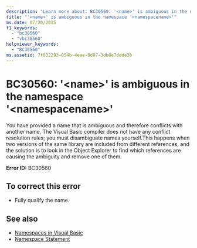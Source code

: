 ```yaml
---
description: "Learn more about: BC30560: '<name>' is ambiguous in the namespace '<namespacename>'"
title: "'<name>' is ambiguous in the namespace '<namespacename>'"
ms.date: 07/20/2015
f1_keywords:
  - "bc30560"
  - "vbc30560"
helpviewer_keywords:
  - "BC30560"
ms.assetid: 7f032293-054b-4eae-8d97-3db8e7ddde3b
---
```

# BC30560: '\<name>' is ambiguous in the namespace '\<namespacename>'

You have provided a name that is ambiguous and therefore conflicts with another name. The Visual Basic compiler does not have any conflict resolution rules; you must disambiguate names yourself.This happens when two versions of the same library are included from different references, and the solution is to look in the Object Explorer to find which references are causing the ambiguity and remove one of them.

 **Error ID:** BC30560

## To correct this error

- Fully qualify the name.

## See also

- [Namespaces in Visual Basic](../../programming-guide/program-structure/namespaces.md)
- [Namespace Statement](../statements/namespace-statement.md)
